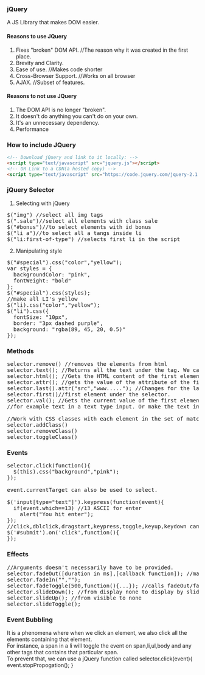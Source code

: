 ### jQuery
A JS Library that makes DOM easier.  

#### Reasons to use JQuery
1) Fixes "broken" DOM API.  //The reason why it was created in the first place.
2) Brevity and Clarity.  
3) Ease of use.  //Makes code shorter
4) Cross-Browser Support.  //Works on all browser
5) AJAX.  //Subset of features.

#### Reasons to not use JQuery
1) The DOM API is no longer "broken".  
2) It doesn't do anything you can't do on your own.  
3) It's an unnecessary dependency.  
4) Performance

### How to include JQuery
```html
<!-- Download jQuery and link to it locally: -->
<script type="text/javascript" src="jquery.js"></script>
<!-- OR Link to a CDN(a hosted copy) -->
<script type="text/javascript" src="https://code.jquery.com/jquery-2.1.4.js"></script>
```

### jQuery Selector
1) Selecting with jQuery
<pre>
$("img") //select all img tags
$(".sale")//select all elements with class sale
$("#bonus")//to select elements with id bonus
$("li a")//to select all a tangs inside li
$("li:first-of-type") //selects first li in the script
</pre>

2) Manipulating style
<pre>
$("#special").css("color","yellow");
var styles = {
  backgroundColor: "pink",
  fontWeight: "bold"
};
$("#special").css(styles);
//make all LI's yellow
$("li).css("color","yellow");
$("li").css({
  fontSize: "10px",
  border: "3px dashed purple",
  background: "rgba(89, 45, 20, 0.5)"
});
</pre>

### Methods
<pre>
selector.remove() //removes the elements from html
selector.text(); //Returns all the text under the tag. We can also set the text by providing the string as the argument.
selector.html(); //Gets the HTML content of the first element in the set of matched elements or sets the content of every matched element.
selector.attr(); //gets the value of the attribute of the first element in the set of matched element or set one or more attributes for every matched element.
selector.last().attr("src","www....."); //Changes for the last attribute
selector.first()//first element under the selector.
selector.val(); //Gets the current value of the first element in the set of matched elements or set the type of every matched element.
//for example text in a text type input. Or make the text input empty by .val("");

//Work with CSS classes with each element in the set of matched elements.
selector.addClass()
selector.removeClass()
selector.toggleClass()
</pre>

### Events
<pre>
selector.click(function(){
  $(this).css("background","pink");
});

event.currentTarget can also be used to select.  

$('input[type="text"]').keypress(function(event){
  if(event.which==13) //13 ASCII for enter
    alert("You hit enter");
});
//click,dblclick,dragstart,keypress,toggle,keyup,keydown can be done with on
$('#submit').on('click',function(){
});
</pre>

### Effects
<pre>
//Arguments doesn't necessarily have to be provided.
selector.fadeOut([duration in ms],[callback function]); //makes display none
selector.fadeIn("","");
selector.fadeToggle(500,function(){...}); //calls fadeOut/fadeIn depending on whether its visible or not
selector.slideDown(); //from display none to display by sliding
selector.slideUp(); //from visible to none
selector.slideToggle();
</pre>

### Event Bubbling
It is a phenomena where when we click an element, we also click all the elements containing that element.  
For instance, a span in a li will toggle the event on span,li,ul,body and any other tags that contains that particular span.  
To prevent that, we can use a jQuery function called selector.click(event){ event.stopPropogation(); }
